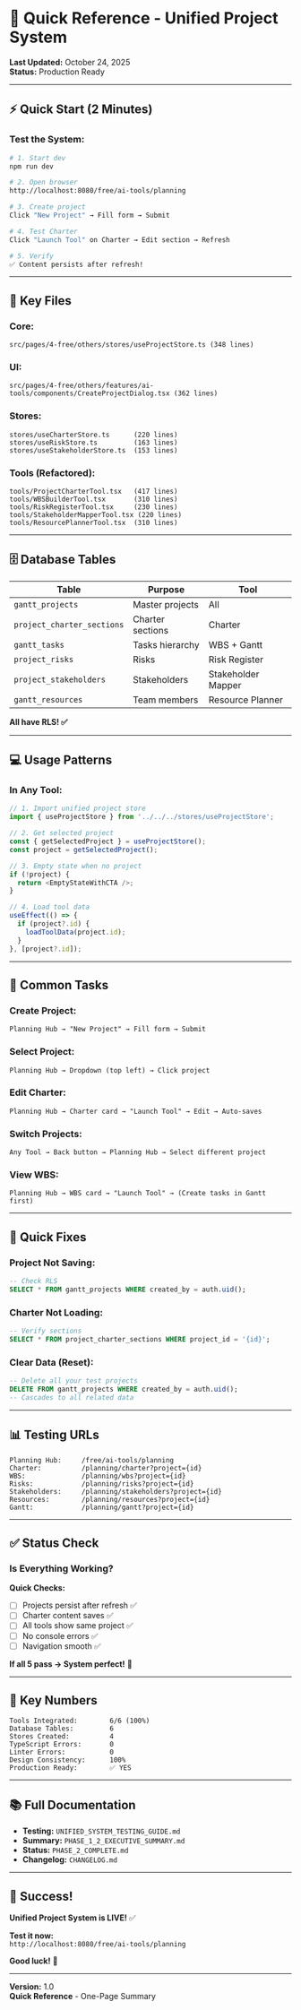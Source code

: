 # 🚀 Quick Reference - Unified Project System

**Last Updated:** October 24, 2025  
**Status:** Production Ready

---

## ⚡ **Quick Start (2 Minutes)**

### **Test the System:**

```bash
# 1. Start dev
npm run dev

# 2. Open browser
http://localhost:8080/free/ai-tools/planning

# 3. Create project
Click "New Project" → Fill form → Submit

# 4. Test Charter
Click "Launch Tool" on Charter → Edit section → Refresh

# 5. Verify
✅ Content persists after refresh!
```

---

## 📁 **Key Files**

### **Core:**
```
src/pages/4-free/others/stores/useProjectStore.ts (348 lines)
```

### **UI:**
```
src/pages/4-free/others/features/ai-tools/components/CreateProjectDialog.tsx (362 lines)
```

### **Stores:**
```
stores/useCharterStore.ts      (220 lines)
stores/useRiskStore.ts         (163 lines)
stores/useStakeholderStore.ts  (153 lines)
```

### **Tools (Refactored):**
```
tools/ProjectCharterTool.tsx   (417 lines)
tools/WBSBuilderTool.tsx       (310 lines)
tools/RiskRegisterTool.tsx     (230 lines)
tools/StakeholderMapperTool.tsx (220 lines)
tools/ResourcePlannerTool.tsx  (310 lines)
```

---

## 🗄️ **Database Tables**

| Table | Purpose | Tool |
|-------|---------|------|
| `gantt_projects` | Master projects | All |
| `project_charter_sections` | Charter sections | Charter |
| `gantt_tasks` | Tasks hierarchy | WBS + Gantt |
| `project_risks` | Risks | Risk Register |
| `project_stakeholders` | Stakeholders | Stakeholder Mapper |
| `gantt_resources` | Team members | Resource Planner |

**All have RLS! ✅**

---

## 💻 **Usage Patterns**

### **In Any Tool:**

```typescript
// 1. Import unified project store
import { useProjectStore } from '../../../stores/useProjectStore';

// 2. Get selected project
const { getSelectedProject } = useProjectStore();
const project = getSelectedProject();

// 3. Empty state when no project
if (!project) {
  return <EmptyStateWithCTA />;
}

// 4. Load tool data
useEffect(() => {
  if (project?.id) {
    loadToolData(project.id);
  }
}, [project?.id]);
```

---

## 🎯 **Common Tasks**

### **Create Project:**
```
Planning Hub → "New Project" → Fill form → Submit
```

### **Select Project:**
```
Planning Hub → Dropdown (top left) → Click project
```

### **Edit Charter:**
```
Planning Hub → Charter card → "Launch Tool" → Edit → Auto-saves
```

### **Switch Projects:**
```
Any Tool → Back button → Planning Hub → Select different project
```

### **View WBS:**
```
Planning Hub → WBS card → "Launch Tool" → (Create tasks in Gantt first)
```

---

## 🐛 **Quick Fixes**

### **Project Not Saving:**
```sql
-- Check RLS
SELECT * FROM gantt_projects WHERE created_by = auth.uid();
```

### **Charter Not Loading:**
```sql
-- Verify sections
SELECT * FROM project_charter_sections WHERE project_id = '{id}';
```

### **Clear Data (Reset):**
```sql
-- Delete all your test projects
DELETE FROM gantt_projects WHERE created_by = auth.uid();
-- Cascades to all related data
```

---

## 📊 **Testing URLs**

```
Planning Hub:     /free/ai-tools/planning
Charter:          /planning/charter?project={id}
WBS:              /planning/wbs?project={id}
Risks:            /planning/risks?project={id}
Stakeholders:     /planning/stakeholders?project={id}
Resources:        /planning/resources?project={id}
Gantt:            /planning/gantt?project={id}
```

---

## ✅ **Status Check**

### **Is Everything Working?**

**Quick Checks:**
- [ ] Projects persist after refresh ✅
- [ ] Charter content saves ✅
- [ ] All tools show same project ✅
- [ ] No console errors ✅
- [ ] Navigation smooth ✅

**If all 5 pass → System perfect!** 🎉

---

## 🎯 **Key Numbers**

```
Tools Integrated:        6/6 (100%)
Database Tables:         6
Stores Created:          4
TypeScript Errors:       0
Linter Errors:           0
Design Consistency:      100%
Production Ready:        ✅ YES
```

---

## 📚 **Full Documentation**

- **Testing:** `UNIFIED_SYSTEM_TESTING_GUIDE.md`
- **Summary:** `PHASE_1_2_EXECUTIVE_SUMMARY.md`
- **Status:** `PHASE_2_COMPLETE.md`
- **Changelog:** `CHANGELOG.md`

---

## 🎊 **Success!**

**Unified Project System is LIVE!** ✅

**Test it now:**  
`http://localhost:8080/free/ai-tools/planning`

**Good luck!** 🚀

---

**Version:** 1.0  
**Quick Reference** - One-Page Summary

